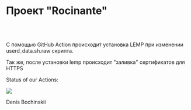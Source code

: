 <h1>Проект "Rocinante"</h1><br>
<br>
<p>
С помощью GitHub Action происходит установка LEMP при изменении userd_data.sh.raw скрипта.
</p>
<p>
Так же, после установки lemp происходит "заливка" сертификатов для HTTPS
</p>
<p>
Status of our Actions:
</p>
<img src="https://github.com/bochinskii/rocinante-lemp/workflows/Deploy_lemp/badge.svg?branch=main"><br>
<p>
Denis Bochinskii
</p>
